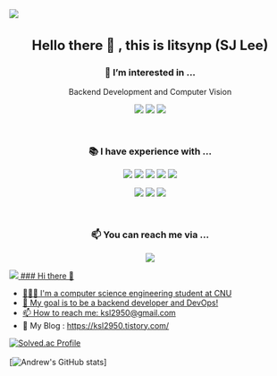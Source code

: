 <img src="https://capsule-render.vercel.app/api?type=waving&color=auto&height=300&section=header&text=litsynp&fontSize=90" />

<h3 align="center" style="font-size: 1.5rem;">Hello there 👋 , this is litsynp (SJ Lee)</h3>

<h3 align="center">🌱 I’m interested in ...</h3>
<p align="center">Backend Development and Computer Vision</p>

<p align="center">
  <img src="https://img.shields.io/badge/Spring-6DB33F?style=flat-square&logo=Spring&logoColor=white"/>
  <img src="https://img.shields.io/badge/PyTorch-EE4C2C?style=flat-square&logo=PyTorch&logoColor=white"/>
  <img src="https://img.shields.io/badge/OpenCV-5C3EE8?style=flat-square&logo=OpenCV&logoColor=white"/>
</p>

<div>&nbsp;</div>

<h3 align="center">📚 I have experience with ...</h3>

<p align="center">
  <img src="https://img.shields.io/badge/Spring-6DB33F?style=flat-square&logo=Spring&logoColor=white"/>
  <img src="https://img.shields.io/badge/Django-092E20?style=flat-square&logo=Django&logoColor=white"/>
  <img src="https://img.shields.io/badge/Flask-000000?style=flat-square&logo=Django&logoColor=white"/>
  <img src="https://img.shields.io/badge/Express-000000?style=flat-square&logo=Express&logoColor=white"/>
  <img src="https://img.shields.io/badge/NestJS-E0234E?style=flat-square&logo=nestjs&logoColor=white"/>
</p>

<p align="center">
  <img src="https://img.shields.io/badge/React-61DAFB?style=flat-square&logo=React&logoColor=white"/>
  <img src="https://img.shields.io/badge/Next.js-000000?style=flat-square&logo=nextdotjs&logoColor=white"/>
  <img src="https://img.shields.io/badge/Elastic_Stack-005571?style=flat-square&logo=Elastic-Stack&logoColor=white"/>
</p>

<div>&nbsp;</div>

<h3 align="center">📫 You can reach me via ...</h3>

<p align="center">
<a href="mailto:nocte55is@gmail.com"><img src="https://img.shields.io/badge/Gmail-EA4335?style=flat-square&logo=Gmail&logoColor=white&link=mailto:nocte55is@gmail.com"/>
</p>

<img src="https://capsule-render.vercel.app/api?type=waving&color=auto&height=200&section=footer" />
  ### Hi there 👋

- 👩🏻‍💻 I'm a computer science engineering student at CNU
- 🌱 My goal is to be a backend developer and DevOps!
- 📫 How to reach me: ksl2950@gmail.com
- 🤍 My Blog : https://ksl2950.tistory.com/

 [![Solved.ac Profile](http://mazassumnida.wtf/api/v2/generate_badge?boj=ksl2950)](https://solved.ac/ksl2950/)
 </br></br>
[![Andrew's GitHub stats](https://github-readme-stats.vercel.app/api?username=dltjrgh&&show_icons=true&theme=react)]


